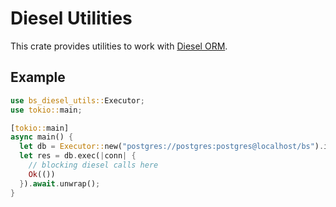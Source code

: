 # Diesel Utilities

This crate provides utilities to work with [Diesel ORM](<(https://diesel.rs/)>).

## Example

```rust
use bs_diesel_utils::Executor;
use tokio::main;

[tokio::main]
async main() {
  let db = Executor::new("postgres://postgres:postgres@localhost/bs").into_ref();
  let res = db.exec(|conn| {
    // blocking diesel calls here
    Ok(())
  }).await.unwrap();
}
```

